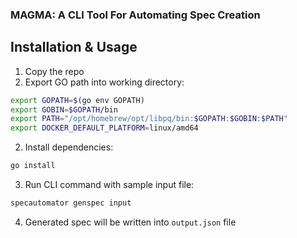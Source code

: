 ### MAGMA: A CLI Tool For Automating Spec Creation

## Installation & Usage

1. Copy the repo
2. Export GO path into working directory:
```bash
export GOPATH=$(go env GOPATH) 
export GOBIN=$GOPATH/bin 
export PATH="/opt/homebrew/opt/libpq/bin:$GOPATH:$GOBIN:$PATH" 
export DOCKER_DEFAULT_PLATFORM=linux/amd64
```

2. Install dependencies:
```bash
go install
```

3. Run CLI command with sample input file:
```bash
specautomator genspec input
```

4. Generated spec will be written into `output.json` file 



